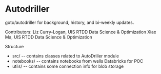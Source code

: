 # Autodriller

goto/autodriller for background, history, and bi-weekly updates.

Contributors:
Liz Curry-Logan, UIS RTDD Data Science & Optimization
Xiao Ma, UIS RTDD Data Science & Optimization

Structure
- src/
--  contains classes related to AutoDriller module
- notebooks/
--  contains notebooks from wells Databricks for POC
- utils/
-- contains some connection info for blob storage
